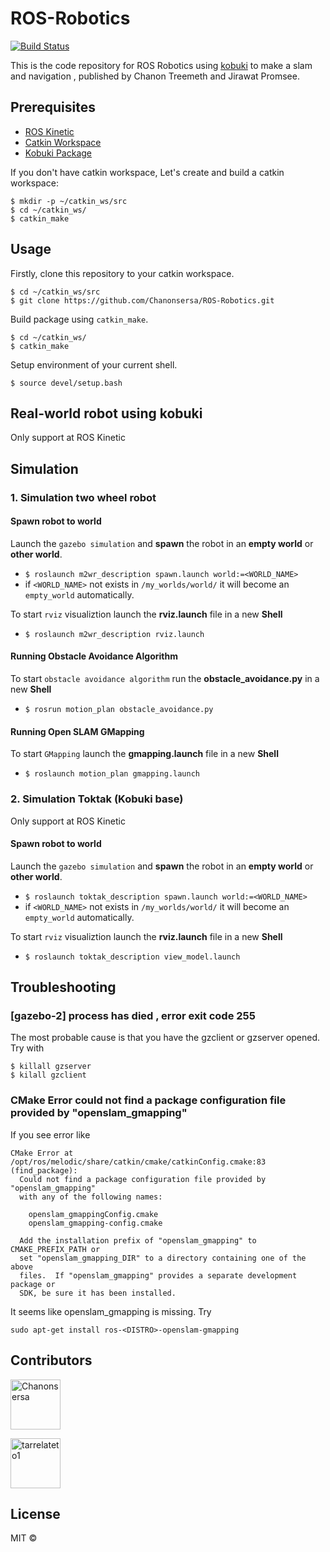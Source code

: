 # ROS-Robotics
[![Build Status](https://travis-ci.com/Chanonsersa/Kobuki-SLAM-Navigation.svg?branch=master)](https://travis-ci.com/Chanonsersa/Kobuki-SLAM-Navigation)

This is the code repository for ROS Robotics using [kobuki](http://kobuki.yujinrobot.com/about2/) to make a slam and navigation , published by Chanon Treemeth and Jirawat Promsee.

## Prerequisites

* [ROS Kinetic](http://wiki.ros.org/kinetic/Installation/Ubuntu)
* [Catkin Workspace](http://wiki.ros.org/catkin/workspaces)
* [Kobuki Package](http://wiki.ros.org/kobuki/Tutorials/Installation)

If you don't have catkin workspace, Let's create and build a catkin workspace:

```
$ mkdir -p ~/catkin_ws/src
$ cd ~/catkin_ws/
$ catkin_make
```

## Usage

Firstly, clone this repository to your catkin workspace.

```
$ cd ~/catkin_ws/src
$ git clone https://github.com/Chanonsersa/ROS-Robotics.git
```

Build package using `catkin_make`.

```
$ cd ~/catkin_ws/
$ catkin_make
```

Setup environment of your current shell.

`$ source devel/setup.bash`

## Real-world robot using kobuki

Only support at ROS Kinetic

## Simulation

### 1. Simulation two wheel robot

#### Spawn robot to world

Launch the `gazebo simulation` and **spawn** the robot in an **empty world** or **other world**.
  * `$ roslaunch m2wr_description spawn.launch world:=<WORLD_NAME>`
  * if `<WORLD_NAME>` not exists in `/my_worlds/world/` it will become an `empty_world` automatically.
  
To start `rviz` visualiztion launch the **rviz.launch** file in a new **Shell** 
  * `$ roslaunch m2wr_description rviz.launch`

#### Running Obstacle Avoidance Algorithm

To start `obstacle avoidance algorithm` run the **obstacle_avoidance.py** in a new **Shell**

* `$ rosrun motion_plan obstacle_avoidance.py`

#### Running Open SLAM GMapping

To start `GMapping` launch the **gmapping.launch** file in a new **Shell**

* `$ roslaunch motion_plan gmapping.launch`

### 2. Simulation Toktak (Kobuki base)

Only support at ROS Kinetic

#### Spawn robot to world

Launch the `gazebo simulation` and **spawn** the robot in an **empty world** or **other world**.
  * `$ roslaunch toktak_description spawn.launch world:=<WORLD_NAME>`
  * if `<WORLD_NAME>` not exists in `/my_worlds/world/` it will become an `empty_world` automatically.
  
To start `rviz` visualiztion launch the **rviz.launch** file in a new **Shell** 
  * `$ roslaunch toktak_description view_model.launch`

## Troubleshooting
### [gazebo-2] process has died , error exit code 255
The most probable cause is that you have the gzclient or gzserver opened. Try with

```
$ killall gzserver
$ kilall gzclient
```

### CMake Error could not find a package configuration file provided by "openslam_gmapping"
If you see error like

```
CMake Error at /opt/ros/melodic/share/catkin/cmake/catkinConfig.cmake:83 (find_package):
  Could not find a package configuration file provided by "openslam_gmapping"
  with any of the following names:

    openslam_gmappingConfig.cmake
    openslam_gmapping-config.cmake

  Add the installation prefix of "openslam_gmapping" to CMAKE_PREFIX_PATH or
  set "openslam_gmapping_DIR" to a directory containing one of the above
  files.  If "openslam_gmapping" provides a separate development package or
  SDK, be sure it has been installed.
```
It seems like openslam_gmapping is missing. Try

`sudo apt-get install ros-<DISTRO>-openslam-gmapping`


## Contributors

<a href="https://github.com/Chanonsersa"><img src="https://avatars0.githubusercontent.com/u/36321701?s=460&v=4" title="Chanonsersa" width="80" height="80"></a>

<a href="https://github.com/tarrelateto1"><img src="https://avatars1.githubusercontent.com/u/47720165?s=460&v=4" title="tarrelateto1" width="80" height="80"></a>

## License

MIT ©
